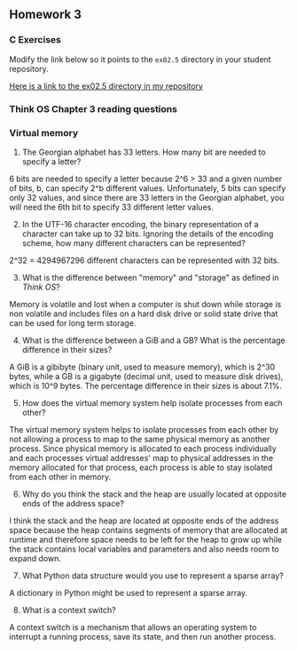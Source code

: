 ## Homework 3

### C Exercises

Modify the link below so it points to the `ex02.5` directory in your
student repository.

[Here is a link to the ex02.5 directory in my repository](https://github.com/YOUR_GITHUB_USERNAME_HERE/ExercisesInC/tree/master/exercises/ex02.5)

### Think OS Chapter 3 reading questions

### Virtual memory

1) The Georgian alphabet has 33 letters.  How many bit are needed to specify a letter?

6 bits are needed to specify a letter because 2^6 > 33 and a given number of bits, b, can
specify 2^b different values. Unfortunately, 5 bits can specify only 32 values, and since
there are 33 letters in the Georgian alphabet, you will need the 6th bit to specify 33
different letter values.

2) In the UTF-16 character encoding, the binary representation of a character can take up to 32 bits.
Ignoring the details of the encoding scheme, how many different characters can be represented?

2^32 = 4294967296 different characters can be represented with 32 bits.

3) What is the difference between "memory" and "storage" as defined in *Think OS*?

Memory is volatile and lost when a computer is shut down while storage is non volatile and includes
files on a hard disk drive or solid state drive that can be used for long term storage.

4) What is the difference between a GiB and a GB?  What is the percentage difference in their sizes?

A GiB is a gibibyte (binary unit, used to measure memory), which is 2^30 bytes, while a GB is a
gigabyte (decimal unit, used to measure disk drives), which is 10^9 bytes. The percentage difference
in their sizes is about 7.1%.

5) How does the virtual memory system help isolate processes from each other?

The virtual memory system helps to isolate processes from each other by not allowing a process to
map to the same physical memory as another process. Since physical memory is allocated to each process
individually and each processes virtual addresses' map to physical addresses in the memory allocated
for that process, each process is able to stay isolated from each other in memory.

6) Why do you think the stack and the heap are usually located at opposite ends of the address space?

I think the stack and the heap are located at opposite ends of the address space because the heap contains
segments of memory that are allocated at runtime and therefore space needs to be left for the heap to grow
up while the stack contains local variables and parameters and also needs room to expand down.

7) What Python data structure would you use to represent a sparse array?

A dictionary in Python might be used to represent a sparse array.

8) What is a context switch?

A context switch is a mechanism that allows an operating system to interrupt a running process, save its
state, and then run another process.
